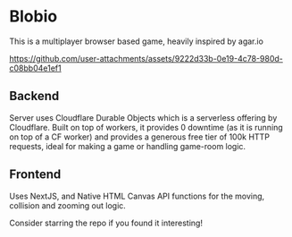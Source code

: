 # Blobio
This is a multiplayer browser based game, heavily inspired by agar.io


https://github.com/user-attachments/assets/9222d33b-0e19-4c78-980d-c08bb04e1ef1


## Backend
Server uses Cloudflare Durable Objects which is a serverless offering by Cloudflare. Built on top of workers, it provides 0 downtime (as it is running on top of a CF worker) and provides a generous free tier of 100k HTTP requests, ideal for making a game or handling game-room logic.

## Frontend
Uses NextJS, and Native HTML Canvas API functions for the moving, collision and zooming out logic.

Consider starring the repo if you found it interesting!
